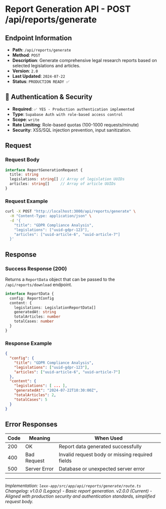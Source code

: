 # Report Generation API - POST /api/reports/generate

## Endpoint Information
- **Path**: `/api/reports/generate`
- **Method**: `POST`
- **Description**: Generate comprehensive legal research reports based on selected legislations and articles.
- **Version**: `2.0`
- **Last Updated**: `2024-07-22`
- **Status**: `PRODUCTION READY ✅`

## 🔐 Authentication & Security
- **Required**: `✅ YES - Production authentication implemented`
- **Type**: `Supabase Auth with role-based access control`
- **Scope**: `write`
- **Rate Limiting**: Role-based quotas (100-1000 requests/minute)
- **Security**: XSS/SQL injection prevention, input sanitization.

## Request

### Request Body
```typescript
interface ReportGenerationRequest {
  title: string
  legislations: string[] // Array of legislation UUIDs
  articles: string[]     // Array of article UUIDs
}
```

### Request Example
```bash
curl -X POST "http://localhost:3000/api/reports/generate" \
  -H "Content-Type: application/json" \
  -d '{
    "title": "GDPR Compliance Analysis",
    "legislations": ["uuid-gdpr-123"],
    "articles": ["uuid-article-6", "uuid-article-7"]
  }'
```

## Response

### Success Response (200)
Returns a `ReportData` object that can be passed to the `/api/reports/download` endpoint.
```typescript
interface ReportData {
  config: ReportConfig
  content: {
    legislations: LegislationReportData[]
    generatedAt: string
    totalArticles: number
    totalCases: number
  }
}
```

### Response Example
```json
{
  "config": {
    "title": "GDPR Compliance Analysis",
    "legislations": ["uuid-gdpr-123"],
    "articles": ["uuid-article-6", "uuid-article-7"]
  },
  "content": {
    "legislations": [ ... ],
    "generatedAt": "2024-07-22T10:30:00Z",
    "totalArticles": 2,
    "totalCases": 5
  }
}
```

## Error Responses

| Code | Meaning | When Used |
|------|---------|-----------|
| 200 | OK | Report data generated successfully |
| 400 | Bad Request | Invalid request body or missing required fields |
| 500 | Server Error | Database or unexpected server error |

---

*Implementation: `lexx-app/src/app/api/reports/generate/route.ts`*
*Changelog: v1.0.0 (Legacy) - Basic report generation. v2.0.0 (Current) - Aligned with production security and authentication standards, simplified request body.*